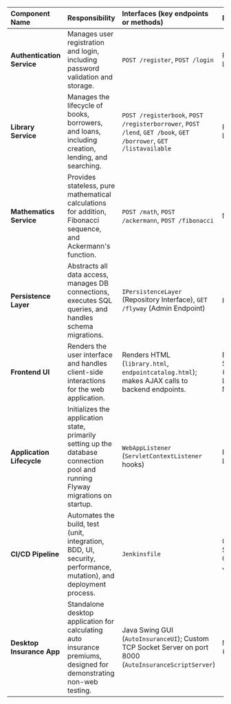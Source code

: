 | Component Name | Responsibility | Interfaces (key endpoints or methods) | Depends On | Technologies |
| :--- | :--- | :--- | :--- | :--- |
| **Authentication Service** | Manages user registration and login, including password validation and storage. | `POST /register`, `POST /login` | Persistence Layer | Java Servlets, `nbvcxz` library, SHA-256 Hashing |
| **Library Service** | Manages the lifecycle of books, borrowers, and loans, including creation, lending, and searching. | `POST /registerbook`, `POST /registerborrower`, `POST /lend`, `GET /book`, `GET /borrower`, `GET /listavailable` | Persistence Layer | Java Servlets, JSON |
| **Mathematics Service** | Provides stateless, pure mathematical calculations for addition, Fibonacci sequence, and Ackermann's function. | `POST /math`, `POST /ackermann`, `POST /fibonacci` | None | Java Servlets |
| **Persistence Layer** | Abstracts all data access, manages DB connections, executes SQL queries, and handles schema migrations. | `IPersistenceLayer` (Repository Interface), `GET /flyway` (Admin Endpoint) | H2 Database | JDBC, H2, Flyway, Connection Pooling, Repository Pattern, Data Mapper Pattern |
| **Frontend UI** | Renders the user interface and handles client-side interactions for the web application. | Renders HTML (`library.html`, `endpointcatalog.html`); makes AJAX calls to backend endpoints. | Backend Services (Authentication, Library, Mathematics) | HTML, JavaScript, AJAX (`XMLHttpRequest`), CSS |
| **Application Lifecycle** | Initializes the application state, primarily setting up the database connection pool and running Flyway migrations on startup. | `WebAppListener` (`ServletContextListener` hooks) | Persistence Layer, Tomcat | Java Servlets API, Tomcat |
| **CI/CD Pipeline** | Automates the build, test (unit, integration, BDD, UI, security, performance, mutation), and deployment process. | `Jenkinsfile` | Gradle, Git, SonarQube, OWASP ZAP, JMeter, Pitest | Jenkins, Groovy, Gradle, BDD (Cucumber/Behave), Selenium, Page Object Model |
| **Desktop Insurance App** | Standalone desktop application for calculating auto insurance premiums, designed for demonstrating non-web testing. | Java Swing GUI (`AutoInsuranceUI`); Custom TCP Socket Server on port 8000 (`AutoInsuranceScriptServer`) | None (Standalone) | Java Swing, TCP/IP Sockets |